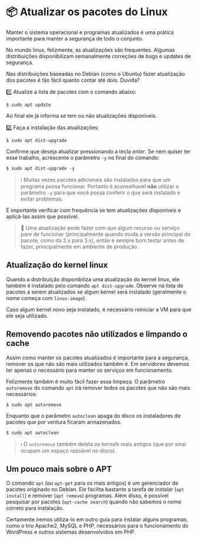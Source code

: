 # 📦 Atualizar os pacotes do Linux

Manter o sistema operacional e programas atualizados é uma prática importante para manter a segurança de todo o conjunto.

No mundo linux, felizmente, as atualizações são frequentes. Algumas distribuições disponibilizam semanalmente correções de bugs e updates de segurança.

Nas distribuições baseadas no Debian (como o Ubuntu) fazer atualização dos pacotes é tão fácil quanto contar até dois. Duvida?

1️⃣ Atualize a lista de pacotes com o comando abaixo:

    $ sudo apt update

Ao final ele já informa se tem ou não atualizações disponíveis. 

2️⃣ Faça a instalação das atualizações:

    $ sudo apt dist-upgrade

Confirme que deseja atualizar pressionando a tecla *enter*. Se nem quiser ter esse trabalho, acrescente o parâmetro `-y` no final do comando:

    $ sudo apt dist-upgrade -y

> ℹ️ Muitas vezes pacotes adicionais são instalados para que um programa possa funcionar. Portanto é aconselhavel **não** utilizar o parâmetro `-y` para que você possa conferir o que será instalado e evitar problemas.

É importante verificar com frequência se tem atualizações disponíveis e aplicá-las assim que possível. 

> 🚨 Uma atualização pode fazer com que algum recurso ou serviço pare de funcionar (principalmente quando muda a versão principal do pacote, como da 2.x para 3.x), então é sempre bom testar antes de fazer, principalmente em ambiente de produção.

## Atualização do kernel linux

Quando a distribuição disponibiliza uma atualização do kernel linux, ele também é instalado pelo comando `apt dist-upgrade`. Observe na lista de pacotes a serem atualizados se algum kernel será instalado (geralmente o nome começa com `linux-image`).

Caso algum kernel novo seja instalado, é necessário reiniciar a VM para que ele seja utilizado.

## Removendo pacotes não utilizados e limpando o cache

Assim como manter os pacotes atualizados é importante para a segurança, remover os que não são mais utilizados também é. Em servidores devemos ter apenas o necessário para manter os serviços em funcionamento.

Felizmente também é muito fácil fazer essa limpeza. O parâmetro `autoremove` do comando `apt` irá remover todos os pacotes que não são mais necessários:

    $ sudo apt autoremove

Enquanto que o parâmetro `autoclean` apaga do disco os instaladores de pacotes que por ventura ficaram armazenados.

    $ sudo apt autoclean

> ℹ️ O `autoremove` também deleta os *kernels* mais antigos (que por sinal ocupam um espaço razoável no disco).

## Um pouco mais sobre o APT

O comando `apt` (ou `apt-get` para os mais antigos) é um gerenciador de pacotes originado no Debian. Ele facilita bastante a tarefa de instalar (`apt install`) e remover (`apt remove`) programas. Além disso, é possível pesquisar por pacotes (`apt-cache search`) quando não sabemos o nome correto para instalação.

Certamente iremos utiliza-lo em outro guia para instalar alguns programas, como o trio Apache2, MySQL e PHP, necessários para o funcionamento do WordPress e outros sistemas desenvolvidos em PHP.